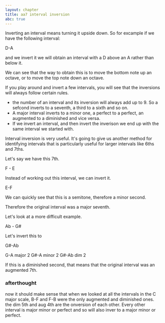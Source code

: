 ```yaml
---
layout: chapter
title: aa7 interval inversion
abc: true
---
```


Inverting an interval means turning it upside down. 
So for excample if we have the following interval:

D-A

and we invert it we will obtain an interval with a D above an A rather than below it. 

We can see that the way to obtain this is to move the bottom note up an octave, or to move the top note down an octave. 


If you play around and invert a few intervals, you will see that the inversions will always follow certain rules. 

- the number of an interval and its inversion will always add up to 9. So a sefcond inverts to a seventh, a third to a sixth and so on. 
- A major interval inverts to a minor one, a perfect to a perfect, an augmented to a diminished and vice versa. 
- If we invert an interval, and then invert the inverison we end up with the same interval we started with. 


Interval inversion is very useful. It's going to give us another method for identifying intervals that is particularly useful for larger intervals like 6ths and 7ths. 

Let's say we have this 7th. 

F - E 

Instead of working out this interval, we can invert it. 

E-F 

We can quickly see that this is a semitone, therefore a minor second. 

Therefore the original interval was a major seventh. 

Let's look at a more difficult example.

Ab - G# 

Let's invert this to

G#-Ab

G-A major 2
G#-A minor 2
G#-Ab dim 2

If this is a diminished second, that means that the original interval was an augmented 7th. 




### afterthought

now it should make sense that when we looked at all the intervals in the C major scale, B-F and F-B were the only augmented and diminished ones. the dim 5th and aug 4th are the onversion of each other. Every other interval is major minor or perfect and so will also inver to a major minor or perfect. 




